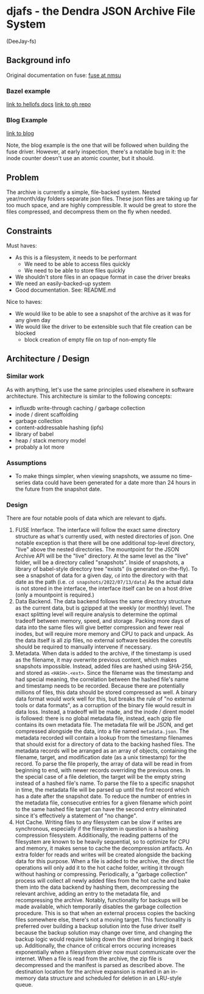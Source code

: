 # djafs - the Dendra JSON Archive File System
(DeeJay-fs)
## Background info
Original documentation on fuse:
[fuse at nmsu](https://www.cs.nmsu.edu/~pfeiffer/fuse-tutorial/html/index.html)

### Bazel example
[link to hellofs docs](https://pkg.go.dev/bazil.org/fuse@v0.0.0-20200524192727-fb710f7dfd05/examples/hellofs)
[link to gh repo](https://github.com/bazil/fuse/blob/fb710f7dfd05/examples/hellofs/hello.go)

### Blog Example
[link to blog](https://blog.trieoflogs.com/2021-05-25-fuse-filesystem-go/)

Note, the blog example is the one that will be followed when building 
the fuse driver. However, at early inspection, there's a notable bug 
in it: the inode counter doesn't use an atomic counter, but it should.

## Problem
The archive is currently a simple, file-backed system.
Nested year/month/day folders separate json files.
These json files are taking up far too much space, and are highly compressible.
It would be great to store the files compressed, and decompress them 
on the fly when needed.

## Constraints
Must haves:
- As this is a filesystem, it needs to be performant
  - We need to be able to access files quickly
  - We need to be able to store files quickly
- We shouldn't store files in an opaque format in case the driver breaks
- We need an easily-backed-up system
- Good documentation. See: README.md

Nice to haves:
- We would like to be able to see a snapshot of the archive
  as it was for any given day
- We would like the driver to be extensible such that file
  creation can be blocked
  - block creation of empty file on top of non-empty file


## Architecture / Design

### Similar work
As with anything, let's use the same principles used elsewhere
in software architecture.
This architecture is similar to the following concepts:
 - influxdb write-through caching / garbage collection
 - inode / dirent scaffolding
 - garbage collection
 - content-addressable hashing (ipfs)
 - library of babel
 - heap / stack memory model
 - probably a lot more

### Assumptions
 - To make things simpler, when viewing snapshots, we assume no time-series
   data could have been generated for a date more than 24 hours in
   the future from the snapshot date.

### Design

There are four notable pools of data which are relevant to djafs.
1. FUSE Interface.
   The interface will follow the exact same directory structure as what's
   currently used, with nested directories of json.
   One notable exception is that there will be one additional top-level
   directory, "live" above the nested directories.
   The mountpoint for the JSON Archive API will be the "live" directory.
   At the same level as the "live" folder, will be a directory
   called "snapshots".
   Inside of snapshots, a library of babel-style directory tree
   "exists" (is generated on-the-fly).
   To see a snapshot of data for a given day, `cd` into the directory with
   that date as the path (i.e. `cd snapshots/2022/07/13/data`)
   As the actual data is not stored in the interface, the interface itself
   can be on a host drive (only a mountpoint is required.)
1. Data Backend.
   The data backend follows the same directory structure as the current data,
   but is gzipped at the weekly (or monthly) level.
   The exact splitting level will require analysis to determine the optimal
   tradeoff between memory, speed, and storage.
   Packing more days of data into the same files will give better compression
   and fewer real inodes, but will require more memory and CPU to
   pack and unpack.
   As the data itself is all zip files, no external software besides the
   coreutils should be required to manually intervene if necessary.
1. Metadata.
   When data is added to the archive, if the timestamp is used as the filename,
   it may overwrite previous content, which makes snapshots impossible.
   Instead, added files are hashed using SHA-256, and stored as `<HASH>.<ext>`.
   Since the filename was the timestamp and had special meaning, the
   correlation between the hashed file's name and timestamp
   needs to be recorded.
   Because there are potentially millions of files, this data should be
   stored compressed as well.
   A binary data format would work well for this, but breaks the rule of
   "no external tools or data formats", as a corruption of the binary file
   would result in data loss.
   Instead, a tradeoff will be made, and the inode / dirent model is followed:
   there is no global metadata file, instead, each gzip file contains its
   own metadata file.
   The metadata file will be JSON, and get compressed alongside the data,
   into a file named `metadata.json`.
   The metadata recorded will contain a lookup from the timestamp filenames
   that should exist for a directory of data to the backing hashed files.
   The metadata records will be arranged as an array of objects, containing
   the filename, target, and modification date (as a unix timestamp)
   for the record.
   To parse the file properly, the array of data will be read in from
   beginning to end, with newer records overriding the previous ones.
   In the special case of a file deletion, the target will be the empty
   string instead of a hashed file's name.
   To parse the file to a specific snapshot in time, the metadata file will be
   parsed up until the first record which has a date after the snapshot date.
   To reduce the number of entries in the metadata file, consecutive entries
   for a given filename which point to the same hashed file target can have
   the second entry eliminated since it's effectively a statement of "no change".
1. Hot Cache.
   Writing files to any filesystem can be slow if writes are synchronous,
   especially if the filesystem in question is a hashing compression filesystem.
   Additionally, the reading patterns of the filesystem are known to be
   heavily sequential, so to optimize for CPU and memory, it makes sense to
   cache the decompression artifacts.
   An extra folder for reads and writes will be created alongside
   the backing data for this purpose.
   When a file is added to the archive, the direct file operations will only
   add it to the hot cache folder, writing it through without
   hashing or compressing.
   Periodically, a "garbage collection" process will collect all newly added
   files from the hot cache and bake them into the data backend by hashing
   them, decompressing the relevant archive, adding an entry to the
   metadata file, and recompressing the archive.
   Notably, functionality for backups will be made available, which
   temporarily disables the garbage collection procedure.
   This is so that when an external process copies the backing
   files somewhere else, there's not a moving target.
   This functionality is preferred over building a backup solution into the
   fuse driver itself because the backup solution may change over time, and
   changing the backup logic would require taking down the driver
   and bringing it back up.
   Additionally, the chance of critical errors occuring increases exponentially
   when a filesystem driver now must communicate over the internet.
   When a file is read from the archive, the zip file is decompressed and the
   manifest is parsed as described above.
   The destination location for the archive expansion is marked in an in-memory
   data structure and scheduled for deletion in an LRU-style queue.
